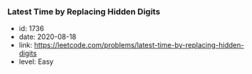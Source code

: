 ### Latest Time by Replacing Hidden Digits

* id: 1736
* date: 2020-08-18
* link: https://leetcode.com/problems/latest-time-by-replacing-hidden-digits
* level: Easy

